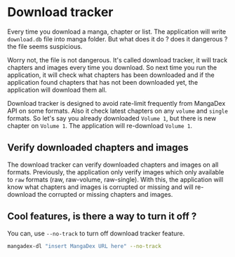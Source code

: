 # Download tracker

Every time you download a manga, chapter or list. 
The application will write `download.db` file into manga folder. 
But what does it do ? does it dangerous ? the file seems suspicious.

Worry not, the file is not dangerous. It's called download tracker, 
it will track chapters and images every time you download. 
So next time you run the application, it will check what chapters has been downloaded 
and if the application found chapters that has not been downloaded yet, 
the application will download them all.

Download tracker is designed to avoid rate-limit frequently from MangaDex API on some formats. 
Also it check latest chapters on any `volume` and `single` formats. 
So let's say you already downloaded `Volume 1`, but there is new chapter on `Volume 1`. 
The application will re-download `Volume 1`.

## Verify downloaded chapters and images

The download tracker can verify downloaded chapters and images on all formats. 
Previously, the application only verify images which only available to `raw` formats (raw, raw-volume, raw-single). 
With this, the application will know what chapters and images is corrupted or missing 
and will re-download the corrupted or missing chapters and images.

## Cool features, is there a way to turn it off ?

You can, use `--no-track` to turn off download tracker feature.

```sh
mangadex-dl "insert MangaDex URL here" --no-track
```